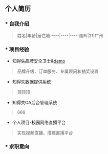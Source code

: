 ## 个人简历
### * 自我介绍
> 姓名|年龄|居住地
  ----|----|----
  谢辉|21|广州
### * 项目经验
* 知得失品牌安全卫士&[demo](https://ipzds.cn/)
> 品牌升级、订单服务、专属顾问和抽奖设置
* 知得失数据提供系统
> 顶顶顶
* 知得失OA后台管理系统
> 666
* 个人项目-校园网络直播平台
> 实现视频直播，搭建直播平台
### * 求职意向
